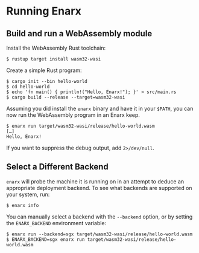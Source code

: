 # Running Enarx

## Build and run a WebAssembly module

Install the WebAssembly Rust toolchain:

    $ rustup target install wasm32-wasi

Create a simple Rust program:

    $ cargo init --bin hello-world
    $ cd hello-world
    $ echo 'fn main() { println!("Hello, Enarx!"); }' > src/main.rs
    $ cargo build --release --target=wasm32-wasi

Assuming you did install the `enarx` binary and have it in your `$PATH`, you can
now run the WebAssembly program in an Enarx keep.

    $ enarx run target/wasm32-wasi/release/hello-world.wasm
    […]
    Hello, Enarx!

If you want to suppress the debug output, add `2>/dev/null`.

## Select a Different Backend

`enarx` will probe the machine it is running on in an attempt to deduce an
appropriate deployment backend. To see what backends are supported on your
system, run:

    $ enarx info

You can manually select a backend with the `--backend` option, or by
setting the `ENARX_BACKEND` environment variable:

    $ enarx run --backend=sgx target/wasm32-wasi/release/hello-world.wasm
    $ ENARX_BACKEND=sgx enarx run target/wasm32-wasi/release/hello-world.wasm